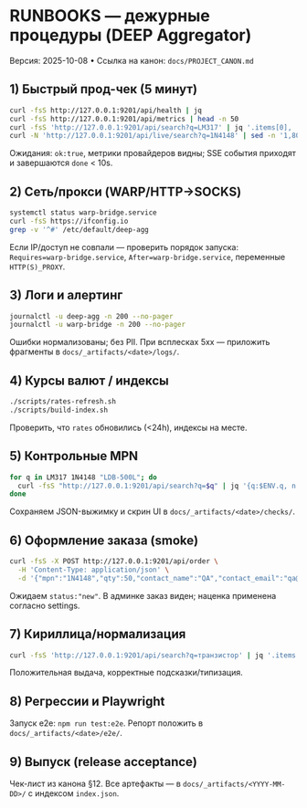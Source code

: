 # RUNBOOKS — дежурные процедуры (DEEP Aggregator)
Версия: 2025-10-08 • Ссылка на канон: `docs/PROJECT_CANON.md`

## 1) Быстрый прод-чек (5 минут)
```bash
curl -fsS http://127.0.0.1:9201/api/health | jq
curl -fsS http://127.0.0.1:9201/api/metrics | head -n 50
curl -fsS 'http://127.0.0.1:9201/api/search?q=LM317' | jq '.items[0], .tookMs'
curl -N 'http://127.0.0.1:9201/api/live/search?q=1N4148' | sed -n '1,80p'
```
Ожидания: `ok:true`, метрики провайдеров видны; SSE события приходят и завершаются `done` < 10s.

## 2) Сеть/прокси (WARP/HTTP→SOCKS)
```bash
systemctl status warp-bridge.service
curl -fsS https://ifconfig.io
grep -v '^#' /etc/default/deep-agg
```
Если IP/доступ не совпали — проверить порядок запуска: `Requires=warp-bridge.service`, `After=warp-bridge.service`, переменные `HTTP(S)_PROXY`.

## 3) Логи и алертинг
```bash
journalctl -u deep-agg -n 200 --no-pager
journalctl -u warp-bridge -n 200 --no-pager
```
Ошибки нормализованы; без PII. При всплесках 5xx — приложить фрагменты в `docs/_artifacts/<date>/logs/`.

## 4) Курсы валют / индексы
```bash
./scripts/rates-refresh.sh
./scripts/build-index.sh
```
Проверить, что `rates` обновились (<24h), индексы на месте.

## 5) Контрольные MPN
```bash
for q in LM317 1N4148 "LDB-500L"; do
  curl -fsS "http://127.0.0.1:9201/api/search?q=$q" | jq '{q:$ENV.q, n:(.items|length), tookMs}'
done
```
Сохраняем JSON-выжимку и скрин UI в `docs/_artifacts/<date>/checks/`.

## 6) Оформление заказа (smoke)
```bash
curl -fsS -X POST http://127.0.0.1:9201/api/order \
  -H 'Content-Type: application/json' \
  -d '{"mpn":"1N4148","qty":50,"contact_name":"QA","contact_email":"qa@example.com"}' | jq
```
Ожидаем `status:"new"`. В админке заказ виден; наценка применена согласно settings.

## 7) Кириллица/нормализация
```bash
curl -fsS 'http://127.0.0.1:9201/api/search?q=транзистор' | jq '.items|length'
```
Положительная выдача, корректные подсказки/типизация.

## 8) Регрессии и Playwright
Запуск e2e: `npm run test:e2e`. Репорт положить в `docs/_artifacts/<date>/e2e/`.

## 9) Выпуск (release acceptance)
Чек-лист из канона §12. Все артефакты — в `docs/_artifacts/<YYYY-MM-DD>/` с индексом `index.json`.